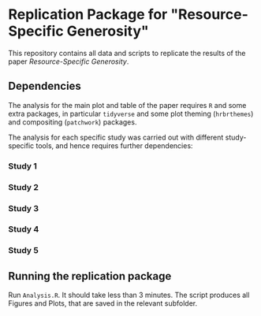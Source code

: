 # Replication Package for "Resource-Specific Generosity"

This repository contains all data and scripts to replicate the results of the paper *Resource-Specific Generosity*.

## Dependencies

The analysis for the main plot and table of the paper requires `R` and some extra packages, in particular `tidyverse` and some plot theming (`hrbrthemes`) and compositing (`patchwork`) packages.

The analysis for each specific study was carried out with different study-specific tools, and hence requires further dependencies:

### Study 1

### Study 2

### Study 3

### Study 4

### Study 5

## Running the replication package

Run `Analysis.R`. It should take less than 3 minutes. The script produces all Figures and Plots, that are saved in the relevant subfolder.
